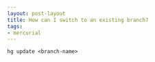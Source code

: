 ```yaml
---
layout: post-layout
title: How can I switch to an existing branch?
tags:
- mercurial
---
```

    hg update <branch-name>

